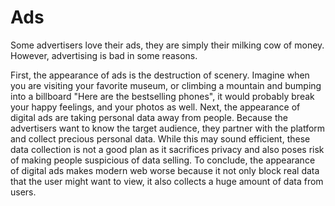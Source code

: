 # Ads

Some advertisers love their ads, they are simply their milking cow of money. However, advertising
is bad in some reasons.

First, the appearance of ads is the destruction of scenery. Imagine when you are visiting your favorite
museum, or climbing a mountain and bumping into a billboard "Here are the bestselling phones", it
would probably break your happy feelings, and your photos as well. Next, the appearance of digital
ads are taking personal data away from people. Because the advertisers want to know the target audience,
they partner with the platform and collect precious personal data. While this may sound efficient,
these data collection is not a good plan as it sacrifices privacy and also poses risk of making
people suspicious of data selling.
To conclude, the appearance of digital ads makes modern web worse because it not only block real data that the
user might want to view, it also collects a huge amount of data from users.
